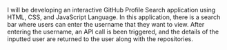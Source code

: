 I will be developing an interactive GitHub Profile Search application using HTML, CSS, and JavaScript Language. In this application, there is a search bar where users can enter the username that they want to view. After entering the username, an API call is been triggered, and the details of the inputted user are returned to the user along with the repositories.
